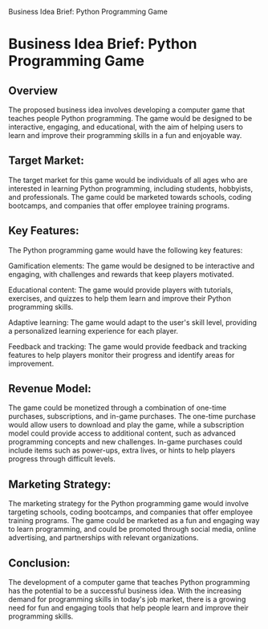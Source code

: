 Business Idea Brief: Python Programming Game

# Business Idea Brief: Python Programming Game

## Overview
The proposed business idea involves developing a computer game that teaches people Python programming. The game would be designed to be interactive, engaging, and educational, with the aim of helping users to learn and improve their programming skills in a fun and enjoyable way.

## Target Market:
The target market for this game would be individuals of all ages who are interested in learning Python programming, including students, hobbyists, and professionals. The game could be marketed towards schools, coding bootcamps, and companies that offer employee training programs.

## Key Features:
The Python programming game would have the following key features:

Gamification elements: The game would be designed to be interactive and engaging, with challenges and rewards that keep players motivated.

Educational content: The game would provide players with tutorials, exercises, and quizzes to help them learn and improve their Python programming skills.

Adaptive learning: The game would adapt to the user's skill level, providing a personalized learning experience for each player.

Feedback and tracking: The game would provide feedback and tracking features to help players monitor their progress and identify areas for improvement.

## Revenue Model:
The game could be monetized through a combination of one-time purchases, subscriptions, and in-game purchases. The one-time purchase would allow users to download and play the game, while a subscription model could provide access to additional content, such as advanced programming concepts and new challenges. In-game purchases could include items such as power-ups, extra lives, or hints to help players progress through difficult levels.

## Marketing Strategy:
The marketing strategy for the Python programming game would involve targeting schools, coding bootcamps, and companies that offer employee training programs. The game could be marketed as a fun and engaging way to learn programming, and could be promoted through social media, online advertising, and partnerships with relevant organizations.

## Conclusion:
The development of a computer game that teaches Python programming has the potential to be a successful business idea. With the increasing demand for programming skills in today's job market, there is a growing need for fun and engaging tools that help people learn and improve their programming skills.